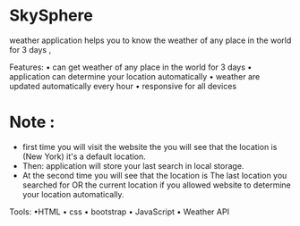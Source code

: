 # SkySphere
weather application helps you to know the weather of any place in the world for 3 days , 

Features: 
• can get weather of any place in the world for 3 days 
• application can determine your location automatically
• weather are updated automatically every hour 
• responsive for all devices 
# Note : 
- first time you will visit the website the you will see that the location is (New York) it's a default location.
- Then: application will store your last search in local storage.
- At the second time you will see that the  location is The last location you searched for OR the current location if you allowed website to determine your location automatically.

Tools: 
•HTML
• css 
• bootstrap
• JavaScript
• Weather API
